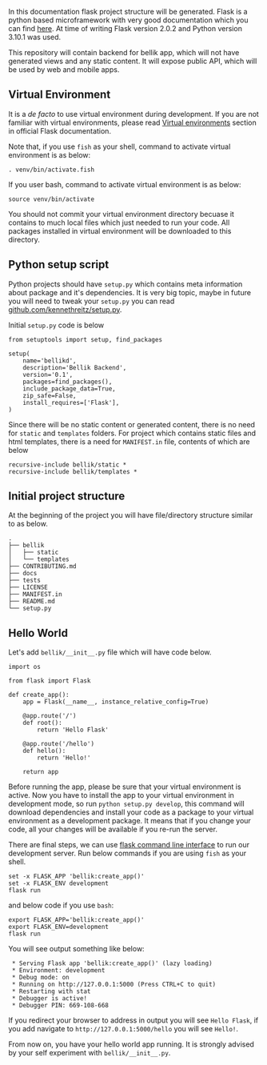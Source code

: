 In this documentation flask project structure will be generated. Flask is a python based microframework with very good documentation which you can find [here](https://flask.palletsprojects.com/en/2.0.x/). At time of writing Flask version 2.0.2 and Python version 3.10.1 was used.

This repository will contain backend for bellik app, which will not have generated views and any static content. It will expose public API, which will be used by web and mobile apps.

## Virtual Environment

It is a _de facto_ to use virtual environment during development. If you are not familiar with virtual environments, please read [Virtual environments](https://flask.palletsprojects.com/en/2.0.x/installation/#virtual-environments) section in official Flask documentation.

Note that, if you use `fish` as your shell, command to activate virtual environment is as below:

```
. venv/bin/activate.fish
```

If you user bash, command to activate virtual environment is as below:

```
source venv/bin/activate
```

You should not commit your virtual environment directory becuase it contains to much local files which just needed to run your code. All packages installed in virtual environment will be downloaded to this directory.

## Python setup script

Python projects should have `setup.py` which contains meta information about package and it's dependencies. It is very big topic, maybe in future you will need to tweak your `setup.py` you can read [github.com/kennethreitz/setup.py](https://github.com/kennethreitz/setup.py).

Initial `setup.py` code is below


```
from setuptools import setup, find_packages

setup(
	name='bellikd',
	description='Bellik Backend',
	version='0.1',
	packages=find_packages(),
	include_package_data=True,
	zip_safe=False,
	install_requires=['Flask'],
)
```

Since there will be no static content or generated content, there is no need for `static` and `templates` folders. For project which contains static files and html templates, there is a need for `MANIFEST.in` file, contents of which are below

```
recursive-include bellik/static *
recursive-include bellik/templates *
```

## Initial project structure

At the beginning of the project you will have file/directory structure similar to as below.

```
.
├── bellik
│   ├── static
│   └── templates
├── CONTRIBUTING.md
├── docs
├── tests
├── LICENSE
├── MANIFEST.in
├── README.md
└── setup.py

```

## Hello World

Let's add `bellik/__init__.py` file which will have code below.

```
import os

from flask import Flask

def create_app():
	app = Flask(__name__, instance_relative_config=True)

	@app.route('/')
	def root():
		return 'Hello Flask'

	@app.route('/hello')
	def hello():
		return 'Hello!'

	return app
```

Before running the app, please be sure that your virtual environment is active. Now you have to install the app to your virtual environment in development mode, so run `python setup.py develop`, this command will download dependencies and install your code as a package to your virtual environment as a development package. It means that if you change your code, all your changes will be available if you re-run the server.

There are final steps, we can use [flask command line interface](https://flask.palletsprojects.com/en/2.0.x/cli/) to run our development server. Run below commands if you are using `fish` as your shell.

```
set -x FLASK_APP 'bellik:create_app()'
set -x FLASK_ENV development
flask run
```

and below code if you use `bash`:

```
export FLASK_APP='bellik:create_app()'
export FLASK_ENV=development
flask run
```

You will see output something like below:

```
 * Serving Flask app 'bellik:create_app()' (lazy loading)
 * Environment: development
 * Debug mode: on
 * Running on http://127.0.0.1:5000 (Press CTRL+C to quit)
 * Restarting with stat
 * Debugger is active!
 * Debugger PIN: 669-108-668
```

If you redirect your browser to address in output you will see `Hello Flask`, if you add navigate to `http://127.0.0.1:5000/hello` you will see `Hello!`.

From now on, you have your hello world app running. It is strongly advised by your self experiment with `bellik/__init__.py`.


